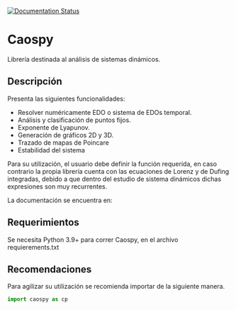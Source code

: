 [![Documentation Status](https://readthedocs.org/projects/caospy/badge/?version=latest)](https://caospy.readthedocs.io/en/latest/?badge=latest)


# Caospy
Librería destinada al análisis de sistemas dinámicos. 

## Descripción

Presenta las siguientes funcionalidades:
- Resolver numéricamente EDO o sistema de EDOs temporal.
- Análisis y clasificación de puntos fijos.
- Exponente de Lyapunov.
- Generación de gráficos 2D y 3D. 
- Trazado de mapas de Poincare
- Estabilidad del sistema

Para su utilización, el usuario debe definir la función requerida, en caso contrario la propia librería cuenta con las ecuaciones de Lorenz y de Dufing integradas, debido a que dentro del estudio de sistema dinámicos dichas expresiones son muy recurrentes.

La documentación se encuentra en:

## Requerimientos 

Se necesita Python 3.9+ para correr Caospy, en el archivo requierements.txt

## Recomendaciones 

Para agilizar su utilización se recomienda importar de la siguiente manera.
```Python
import caospy as cp
```
